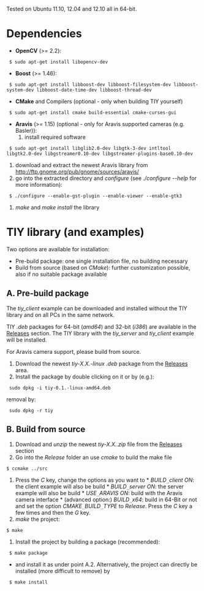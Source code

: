 Tested on Ubuntu 11.10, 12.04 and 12.10 all in 64-bit.

# Dependencies #
  * **OpenCV** (>= 2.2):
```
 $ sudo apt-get install libopencv-dev
```
  * **Boost** (>= 1.46):
```
 $ sudo apt-get install libboost-dev libboost-filesystem-dev libboost-system-dev libboost-date-time-dev libboost-thread-dev
```
  * **CMake** and Compilers (optional - only when building TIY yourself)
```
 $ sudo apt-get install cmake build-essential cmake-curses-gui
```
  * **Aravis** (>= 1.15) (optional - only for Aravis supported cameras (e.g. Basler)):
    1. install required software
```
 $ sudo apt-get install libglib2.0-dev libgtk-3-dev intltool libgtk2.0-dev libgstreamer0.10-dev libgstreamer-plugins-base0.10-dev
```

  1. download and extract the newest Aravis library from http://ftp.gnome.org/pub/gnome/sources/aravis/
  1. go into the extracted directory and _configure_ (see _./configure --help_ for more information):

```
 $ ./configure --enable-gst-plugin --enable-viewer --enable-gtk3
```

  1. _make_ and _make install_ the library


# TIY library (and examples) #

Two options are available for installation:
  * Pre-build package: one single installation file, no building necessary
  * Build from source (based on _CMake_): further customization possible, also if no suitable package available

## A. Pre-build package ##

The _tiy_client_ example can be downloaded and installed without the TIY library and on all PCs in the same network.

TIY _.deb_ packages for 64-bit (_amd64_) and 32-bit (_i386_) are available in the [Releases](../../../releases) section. The TIY library with the _tiy_server_ and _tiy_client_ example will be installed.

For Aravis camera support, please build from source.

  1. Download the newest _tiy-X.X.-linux_ _.deb_ package from the [Releases](../../../releases) area.
  1. Install the package by double clicking on it or by (e.g.):
```
 sudo dpkg -i tiy-0.1.-linux-amd64.deb 
```
removal by:
```
 sudo dpkg -r tiy
```

## B. Build from source ##

  1. Download and _unzip_ the newest _tiy-X.X..zip_ file from the [Releases](../../../releases) section
  1. Go into the _Release_ folder an use _cmake_ to build the make file
```
$ ccmake ../src
```
  1. Press the _C_ key, change the options as you want to
    * _BUILD`_`client_ _ON_: the client example will also be build
    * _BUILD`_`server_ _ON_: the server example will also be build
    * _USE`_`ARAVIS_ _ON_: build with the Aravis camera interface
    * (advanced option:) _BUILD`_`x64_: build in 64-Bit or not
    and set the option _CMAKE`_`BUILD`_`TYPE_ to _Release_.
    Press the _C_ key a few times and then the _G_ key.
  1. _make_ the project:
```
$ make
```
  1. Install the project by building a package (recommended):
```
 $ make package
```
  * and install it as under point A.2. Alternatively, the project can directly be installed (more difficult to remove) by
```
 $ make install
```
